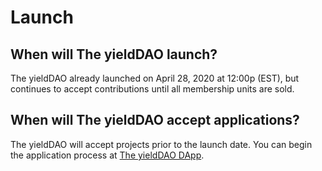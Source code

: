# Launch

## When will The yieldDAO launch?

The yieldDAO already launched on April 28, 2020 at 12:00p (EST), but continues to accept contributions until all membership units are sold.

## When will The yieldDAO accept applications?

The yieldDAO will accept projects prior to the launch date. You can begin the application process at [The yieldDAO DApp](https://www.yieldDAO.io).
